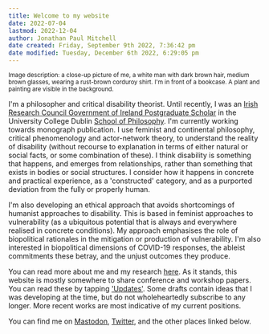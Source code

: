 ```yaml
---
title: Welcome to my website
date: 2022-07-04
lastmod: 2022-12-04
author: Jonathan Paul Mitchell
date created: Friday, September 9th 2022, 7:36:42 pm
date modified: Tuesday, December 6th 2022, 6:29:05 pm
---
```

<!-- ![Picture of Jonathan](../assets/img/author-120.jpg#left) -->

<small>Image description: a close-up picture of me, a white man with dark brown hair, medium brown glasses, wearing a rust-brown corduroy shirt. I'm in front of a bookcase. A plant and painting are visible in the background.</small>

I'm a philosopher and critical disability theorist. Until recently, I was an [Irish Research Council Government of Ireland Postgraduate Scholar](https://research.ie/) in the University College Dublin [School of Philosophy](https://www.ucd.ie/philosophy/). I'm currently working towards monograph publication. I use feminist and continental philosophy, critical phenomenology and actor-network theory, to understand the reality of disability (without recourse to explanation in terms of either natural or social facts, or some combination of these). I think disability is something that happens, and emerges from relationships, rather than something that exists in bodies or social structures. I consider how it happens in concrete and practical experience, as a 'constructed' category, and as a purported deviation from the fully or properly human.

I'm also developing an ethical approach that avoids shortcomings of humanist approaches to disability. This is based in feminist approaches to vulnerability (as a ubiquitous potential that is always and everywhere realised in concrete conditions). My approach emphasises the role of biopolitical rationales in the mitigation or production of vulnerability. I'm also interested in biopolitical dimensions of COVID-19 responses, the ableist commitments these betray, and the unjust outcomes they produce.

You can read more about me and my research [here](/about). As it stands, this website is mostly somewhere to share conference and workshop papers. You can read these by tapping ['Updates'](/posts/). Some drafts contain ideas that I was developing at the time, but do not wholeheartedly subscribe to any longer. More recent works are most indicative of my current positions.

You can find me on <a rel="me" href="https://zirk.us/@jpmitchell">Mastodon</a>, [Twitter](http://twitter.com/UncouthRegions/), and the other places linked below.